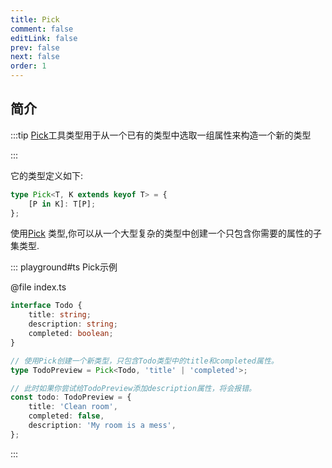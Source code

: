 ```yaml
---
title: Pick
comment: false
editLink: false
prev: false
next: false
order: 1
---
```


## 简介

:::tip
[Pick](https://www.typescriptlang.org/docs/handbook/utility-types.html#picktype-keys)工具类型用于从一个已有的类型中选取一组属性来构造一个新的类型

:::

它的类型定义如下:

```ts
type Pick<T, K extends keyof T> = {
    [P in K]: T[P];
};
```

使用[Pick](https://www.typescriptlang.org/docs/handbook/utility-types.html#picktype-keys)
类型,你可以从一个大型复杂的类型中创建一个只包含你需要的属性的子集类型.

::: playground#ts Pick示例

@file index.ts

```ts
interface Todo {
    title: string;
    description: string;
    completed: boolean;
}

// 使用Pick创建一个新类型，只包含Todo类型中的title和completed属性。
type TodoPreview = Pick<Todo, 'title' | 'completed'>;

// 此时如果你尝试给TodoPreview添加description属性，将会报错。
const todo: TodoPreview = {
    title: 'Clean room',
    completed: false,
    description: 'My room is a mess',
};
```

:::

